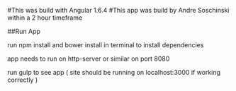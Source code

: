 #This was build with Angular 1.6.4
#This app was build by Andre Soschinski within a 2 hour timeframe 

##Run App

run npm install and bower install in terminal to install dependencies

app needs to run on http-server or similar on port 8080

run gulp to see app ( site should be running on localhost:3000 if working correctly )
